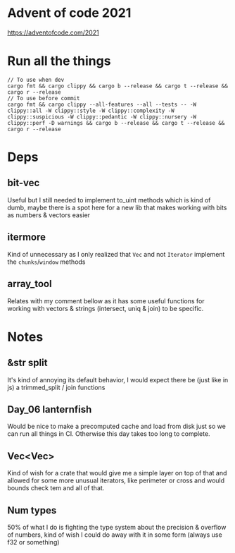 # Advent of code 2021

https://adventofcode.com/2021

# Run all the things

    // To use when dev
    cargo fmt && cargo clippy && cargo b --release && cargo t --release && cargo r --release
    // To use before commit
    cargo fmt && cargo clippy --all-features --all --tests -- -W clippy::all -W clippy::style -W clippy::complexity -W clippy::suspicious -W clippy::pedantic -W clippy::nursery -W clippy::perf -D warnings && cargo b --release && cargo t --release && cargo r --release

# Deps

## bit-vec

Useful but I still needed to implement to_uint methods which is kind of dumb, maybe there is a spot here for a new lib that makes working with bits as numbers & vectors easier

## itermore

Kind of unnecessary as I only realized that `Vec` and not `Iterator` implement the `chunks`/`window` methods


## array_tool

Relates with my comment bellow as it has some useful functions for working with vectors & strings (intersect, uniq & join) to be specific.

# Notes

## &str split

It's kind of annoying its default behavior, I would expect there be (just like in js) a trimmed_split / join functions

## Day_06 lanternfish

Would be nice to make a precomputed cache and load from disk just so we can run all things in CI. Otherwise this day takes too long to complete.

## Vec<Vec<Number>>

Kind of wish for a crate that would give me a simple layer on top of that and allowed for some more unusual iterators, like perimeter or cross and would bounds check tem and all of that.

## Num types

50% of what I do is fighting the type system about the precision & overflow of numbers, kind of wish I could do away with it in some form (always use f32 or something)